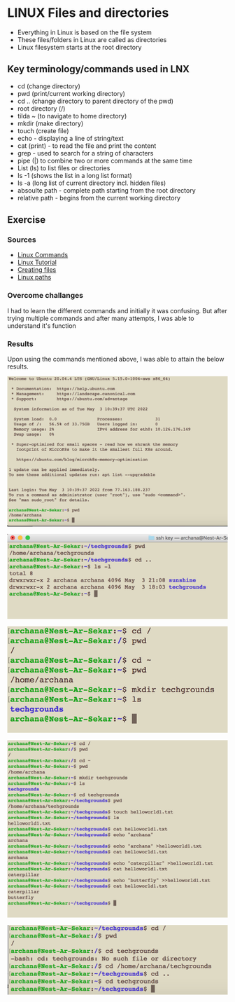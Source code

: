 # LINUX Files and directories
- Everything in Linux is based on the file system
- These files/folders in Linux are called as directories
- Linux filesystem starts at the root directory  


## Key terminology/commands used in LNX
- cd (change directory)
- pwd (print/current working directory)
- cd .. (change directory to parent directory of the pwd)
- root directory (/)
- tilda ~ (to navigate to home directory)
- mkdir (make directory)
- touch (create file)
- echo - displaying a line of string/text
- cat (print) - to read the file and print the content
- grep - used to search for a string of characters 
- pipe (|) to combine two or more commands at the same time
- List (ls) to list files or directories
- ls -1 (shows the list in a long list format)
- ls -a (long list of current directory incl. hidden files)
- absoulte path - complete path starting from the root directory
- relative path - begins from the current working directory
 

## Exercise

### Sources
- [Linux Commands](https://www.hostinger.com/tutorials/linux-commands)
- [Linux Tutorial](https://www.w3cschoool.com/linux-tutorial)
- [Creating files](https://linuxize.com/post/create-a-file-in-linux/#:~:text=To%20create%20a%20new%20file%20run%20the%20cat%20command%20followed,D%20to%20save%20the%20files.)
- [Linux paths](https://www.linux.com/training-tutorials/absolute-path-vs-relative-path-linuxunix/)


### Overcome challanges
I had to learn the different commands and initially it was confusing. But after trying multiple commands and after many attempts, I was able to understand it's function

### Results
 Upon using the commands mentioned above, I was able to attain the below results.

![LNX-02-ex1](../../../00_includes/DAY2_LINUX/LNX-02/LNX-02-ex1.png)

![LNX-02-ex2](../../../00_includes/DAY2_LINUX/LNX-02/LNX-02-ex2.png)

![LNX-02-ex3](../../../00_includes/DAY2_LINUX/LNX-02/LNX-02-ex3.png)

![LNX-02-ex4](../../../00_includes/DAY2_LINUX/LNX-02/LNX-02-ex4.png)

![LNX-02-ex5](../../../00_includes/DAY2_LINUX/LNX-02/LNX-02-ex5.png)






